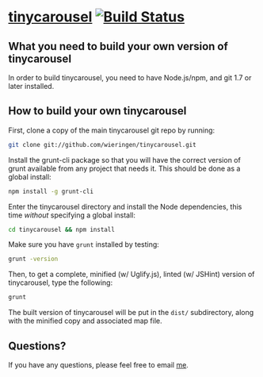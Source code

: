 [tinycarousel](http://baijs.com/tinycarousel) [![Build Status](https://secure.travis-ci.org/wieringen/tinycarousel.png?branch=master)](http://travis-ci.org/wieringen/tinycarousel)
==================================================

What you need to build your own version of tinycarousel
--------------------------------------

In order to build tinycarousel, you need to have Node.js/npm, and git 1.7 or later installed.


How to build your own tinycarousel
----------------------------

First, clone a copy of the main tinycarousel git repo by running:

```bash
git clone git://github.com/wieringen/tinycarousel.git
```

Install the grunt-cli package so that you will have the correct version of grunt available from any project that needs it. This should be done as a global install:

```bash
npm install -g grunt-cli
```

Enter the tinycarousel directory and install the Node dependencies, this time *without* specifying a global install:

```bash
cd tinycarousel && npm install
```

Make sure you have `grunt` installed by testing:

```bash
grunt -version
```

Then, to get a complete, minified (w/ Uglify.js), linted (w/ JSHint) version of tinycarousel, type the following:

```bash
grunt
```

The built version of tinycarousel will be put in the `dist/` subdirectory, along with the minified copy and associated map file.


Questions?
----------

If you have any questions, please feel free to email [me](mailto:wieringen@gmail.com).


